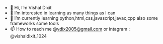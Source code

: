 - 👋 Hi, I’m Vishal Dixit
- 👀 I’m interested in learning as many things as I can 
- 🌱 I’m currently learning python,html,css,javascript,javac,cpp also some frameworks some tools
- 📫 How to reach me @vdix2005@gmail.com or intagram : @vishaldixit_1024
